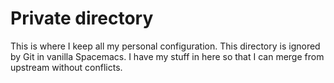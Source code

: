 # Private directory

This is where I keep all my personal configuration. This directory is
ignored by Git in vanilla Spacemacs. I have my stuff in here so that I
can merge from upstream without conflicts.
